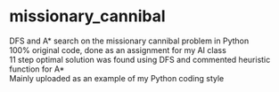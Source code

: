 # missionary_cannibal
DFS and A* search on the missionary cannibal problem in Python  
100% original code, done as an assignment for my AI class  
11 step optimal solution was found using DFS and commented heuristic function for A*  
Mainly uploaded as an example of my Python coding style
